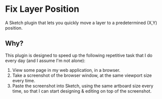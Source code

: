 # Fix Layer Position

A Sketch plugin that lets you quickly move a layer to a predetermined (X,Y) position.

## Why?

This plugin is designed to speed up the following repetitive task that I do every day (and I assume I'm not alone):

1. View some page in my web application, in a browser.
2. Take a screenshot of the browser window, at the same viewport size every time.
3. Paste the screenshot into Sketch, using the same artboard size every time, so that I can start designing & editing on top of the screenshot.

